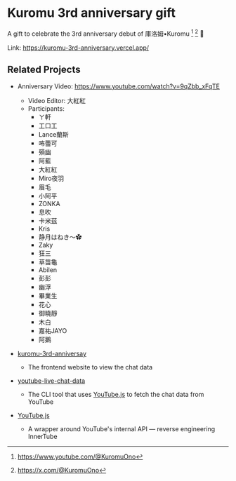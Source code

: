 # Kuromu 3rd anniversary gift

A gift to celebrate the 3rd anniversary debut of 庫洛姆•Kuromu [^YouTube] [^Twitter] 🥳

Link: https://kuromu-3rd-anniversary.vercel.app/

## Related Projects

- Anniversary Video: https://www.youtube.com/watch?v=9qZbb_xFqTE
    - Video Editor: 大紅紅
    - Participants:
        - ㄚ軒
        - 工口工
        - Lance蘭斯
        - 咘蕾可
        - 殞幽
        - 阿藍
        - 大紅紅
        - Miro夜羽
        - 眉毛
        - 小阿平
        - ZONKA
        - 息吹
        - 卡米茲
        - Kris
        - 静月はねき～✿
        - Zaky
        - 狂三
        - 草苗龜
        - Abilen
        - 彭彭
        - 幽浮
        - 畢業生
        - 花心
        - 御曉靜
        - 木白
        - 嘉祐JAYO
        - 阿鵝

- [kuromu-3rd-anniversay](https://github.com/jonz94/kuromu-3rd-anniversary)

    - The frontend website to view the chat data

- [youtube-live-chat-data](https://github.com/jonz94/youtube-live-chat-data)

    - The CLI tool that uses [YouTube.js](https://github.com/LuanRT/YouTube.js) to fetch the chat data from YouTube

- [YouTube.js](https://github.com/LuanRT/YouTube.js)

    - A wrapper around YouTube's internal API — reverse engineering InnerTube

[^YouTube]: https://www.youtube.com/@KuromuOno
[^Twitter]: https://x.com/@KuromuOno
